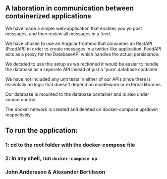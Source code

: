 ## A laboration in communication between containerized applications

We have made a simple web-application that enables you yo post messages, and then review all messages in a feed.

We have chosen to use an Angular frontend that consumes an RestAPI (FeedAPI) in order to create messages in a twitter-like application. 
FeedAPI acts as a proxy for the DatabaseAPI which handles the actual persistance.

We decided to use this setup as we reckoned it would be easier to handle the database as a seperate API insead of just a 'pure' database container.

We have not included any unit tests in either of our APIs since there is essentialy no logic that doesn't depend on middleware or external libraries.
 
Our database is mounted to the database container and is also under source control. 

The docker network is created and deleted on docker-compose up/down respectively.

## To run the application: 
###    1: cd to the root folder with the docker-compose file
###    2: in any shell, run `docker-compose up`


### John Andersson & Alexander Bertilsson
